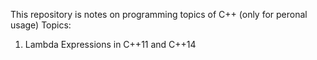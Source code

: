 This repository is notes on programming topics of C++ (only for peronal usage)
Topics: 
1. Lambda Expressions in C++11 and C++14
